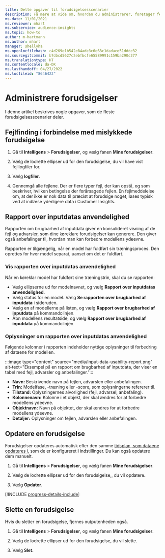 ```yaml
---
title: Delte opgaver til forudsigelsesscenarier
description: Få mere at vide om, hvordan du administrerer, foretager fejlfinding og finjusterer forudsigelser.
ms.date: 11/01/2021
ms.reviewer: mhart
ms.subservice: audience-insights
ms.topic: how-to
author: m-hartmann
ms.author: mhart
manager: shellyha
ms.openlocfilehash: c4d269e1b542e84ade8c6e63c1dadace51ddde32
ms.sourcegitcommit: b7dbcd5627c2ebfbcfe65589991c159ba290d377
ms.translationtype: HT
ms.contentlocale: da-DK
ms.lasthandoff: 04/27/2022
ms.locfileid: "8646422"
---
```

# <a name="manage-predictions"></a>Administrere forudsigelser

I denne artikel beskrives nogle opgaver, som de fleste forudsigelsesscenarier deler.

## <a name="troubleshoot-a-failed-prediction"></a>Fejlfinding i forbindelse med mislykkede forudsigelse

1. Gå til **Intelligens** > **Forudsigelser**, og vælg fanen **Mine forudsigelser**.

1. Vælg de lodrette ellipser ud for den forudsigelse, du vil have vist fejllogfiler for.

1. Vælg **logfiler**.

1. Gennemgå alle fejlene. Der er flere typer fejl, der kan opstå, og som beskriver, hvilken betingelse der forårsagede fejlen. En fejlmeddelelse om, at der ikke er nok data til præcist at forudsige noget, løses typisk ved at indlæse yderligere data i Customer Insights.

## <a name="input-data-usability-report"></a>Rapport over inputdatas anvendelighed

Rapporten om brugbarhed af inputdata giver en konsolideret visning af de fejl og advarsler, som dine køreklare forudsigelser kan generere. Den giver også anbefalinger til, hvordan man kan forbedre modellens ydeevne.

Rapporten er tilgængelig, når en model har fuldført sin træningsproces. Den oprettes for hver model separat, uanset om det er fuldført.

### <a name="view-the-input-data-usability-report"></a>Vis rapporten over inputdatas anvendelighed

Når en køreklar model har fuldført sine træningstrin, skal du se rapporten:
- Vælg ellipserne ud for modelnavnet, og vælg **Rapport over inputdatas anvendelighed**.
- Vælg status for en model. Vælg **Se rapporten over brugbarhed af inputdata** i sideruden.
- Vælg en af modellerne på listen, og vælg **Rapport over brugbarhed af inputdata** på kommandolinjen.
- Åbn modellens resultatside, og vælg **Rapport over brugbarhed af inputdata** på kommandolinjen.

### <a name="information-in-the-input-data-usability-report"></a>Oplysninger om rapporten over inputdatas anvendelighed

Følgende kolonner i rapporten indeholder nyttige oplysninger til forbedring af dataene for modellen.

:::image type="content" source="media/input-data-usability-report.png" alt-text="Eksempel på en rapport om brugbarhed af inputdata, der viser en tabel med fejl, advarsler og anbefalinger.":::

- **Navn:** Beskrivende navn på fejlen, advarslen eller anbefalingen.
- **Trin:** Modelfase, -træning eller -score, som oplysningerne refererer til.
- **Tilstand:** Oplysningernes alvorlighed (fejl, advarsel, anbefaling).
- **Kolonnenavn:** Kolonne i et objekt, der skal ændres for at forbedre modellens ydeevne.
- **Objektnavn:** Navn på objektet, der skal ændres for at forbedre modellens ydeevne.
- **Detaljer:** Oplysninger om fejlen, advarslen eller anbefalingen.

## <a name="refresh-a-prediction"></a>Opdatere en forudsigelse

Forudsigelser opdateres automatisk efter den samme [tidsplan, som dataene opdateres i](system.md#schedule-tab), som de er konfigureret i indstillinger. Du kan også opdatere dem manuelt.

1. Gå til **Intelligens** > **Forudsigelser**, og vælg fanen **Mine forudsigelser**.

1. Vælg de lodrette ellipser ud for den forudsigelse,, du vil opdatere.

1. Vælg **Opdater**.

[!INCLUDE [progress-details-include](includes/progress-details-pane.md)]

## <a name="delete-a-prediction"></a>Slette en forudsigelse

Hvis du sletter en forudsigelse, fjernes outputenheden også.

1. Gå til **Intelligens** > **Forudsigelser**, og vælg fanen **Mine forudsigelser**.

1. Vælg de lodrette ellipser ud for den forudsigelse, du vil slette.

1. Vælg **Slet**.
